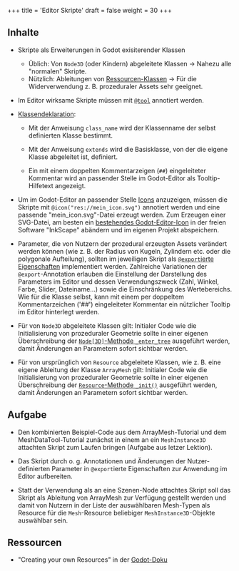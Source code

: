 +++
title = 'Editor Skripte'
draft = false
weight = 30 
+++


## Inhalte

- Skripte als Erweiterungen in Godot exisiterender Klassen
  - Üblich: Von `Node3D` (oder Kindern) abgeleitete Klassen → Nahezu alle "normalen" Skripte.
  - Nützlich: Ableitungen von [Ressourcen-Klassen](https://docs.godotengine.org/en/stable/tutorials/scripting/resources.html) → Für die Widerverwendung z. B. prozeduraler Assets sehr geeignet.

- Im Editor wirksame Skripte müssen mit [`@tool`](https://docs.godotengine.org/en/stable/tutorials/plugins/running_code_in_the_editor.html) annotiert werden.

- [Klassendeklaration](https://docs.godotengine.org/en/stable/tutorials/scripting/gdscript/gdscript_basics.html#registering-named-classes): 

  - Mit der Anweisung `class_name` wird der Klassenname der selbst definierten Klasse bestimmt.

  - Mit der Anweisung `extends` wird die Basisklasse, von der die eigene Klasse abgeleitet ist, definiert.

  - Ein mit einem doppelten Kommentarzeigen (`##`) eingeleiteter Kommentar wird an passender Stelle im Godot-Editor als Tooltip-Hilfetext angezeigt.
  
- Um im Godot-Editor an passender Stelle [Icons](https://docs.godotengine.org/en/stable/contributing/development/editor/creating_icons.html) anzuzeigen, müssen die Skripte mit `@icon("res://mein_icon.svg")` annotiert werden und eine passende "mein_icon.svg"-Datei erzeugt werden. Zum Erzeugen einer SVG-Datei, am besten ein [bestehendes Godot-Editor-Icon](https://github.com/godotengine/godot/tree/master/editor/icons) in der freien Software "InkScape" abändern und im eigenen Projekt abspeichern.

- Parameter, die von Nutzern der prozedural erzeugten Assets verändert werden können (wie z. B. der Radius von Kugeln, Zylindern etc. oder die polygonale Aufteilung), sollten im jeweiligen Skript als [`@export`ierte Eigenschaften](https://docs.godotengine.org/en/stable/tutorials/scripting/gdscript/gdscript_exports.html) implementiert werden. Zahlreiche Variationen der `@export`-Annotation erlauben die Einstellung der Darstellung des Parameters im Editor und dessen Verwendungszweck (Zahl, Winkel, Farbe, Slider, Dateiname...) sowie die Einschränkung des Wertebereichs. Wie für die Klasse selbst, kann mit einem per doppeltem Kommentarzeichen ('##') eingeleiteter Kommentar ein nützlicher Tooltip im Editor hinterlegt werden.


- Für von `Node3D` abgeleitete Klassen gilt: Initialer Code wie die Initialisierung von prozeduraler Geometrie sollte in einer eigenen Überschreibung der [`Node[3D]`-Methode `_enter_tree`](https://docs.godotengine.org/en/stable/classes/class_node.html#class-node-private-method-enter-tree) ausgeführt werden, damit Änderungen an Parametern sofort sichtbar werden.
- Für von ursprünglich von `Resource` abgeleitete Klassen, wie z. B. eine eigene Ableitung der Klasse `ArrayMesh` gilt: Initialer Code wie die Initialisierung von prozeduraler Geometrie sollte in einer eigenen Überschreibung der [`Resource`-Methode `_init()`](https://docs.godotengine.org/en/stable/classes/class_node.html#class-node-private-method-enter-tree) ausgeführt werden, damit Änderungen an Parametern sofort sichtbar werden.



## Aufgabe

- Den kombinierten Beispiel-Code aus dem ArrayMesh-Tutorial und dem MeshDataTool-Tutorial zunächst in einem an ein `MeshInstance3D` attachten Skript zum Laufen bringen (Aufgabe aus letzer Lektion).

- Das Skript durch o. g. Annotationen und Änderungen der Nutzer-definierten Parameter in `@export`ierte Eigenschaften zur Anwendung im Editor aufbereiten.

- Statt der Verwendung als an eine Szenen-Node attachtes Skript soll das Skript als Ableitung von ArrayMesh zur Verfügung gestellt werden und damit von Nutzern in der Liste der auswählbaren Mesh-Typen als Resource für die `Mesh`-Resource beliebiger `MeshInstance3D`-Objekte auswählbar sein.


## Ressourcen

- "Creating your own Resources" in der [Godot-Doku](https://docs.godotengine.org/en/stable/tutorials/scripting/resources.html#creating-your-own-resources)